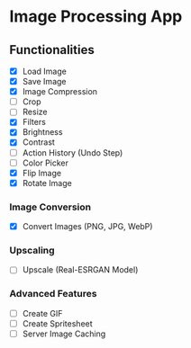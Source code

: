 # Image Processing App

## Functionalities

- [x] Load Image
- [X] Save Image
- [X] Image Compression
- [ ] Crop
- [ ] Resize
- [X] Filters
- [X] Brightness
- [X] Contrast
- [ ] Action History (Undo Step)
- [ ] Color Picker
- [X] Flip Image
- [X] Rotate Image

### Image Conversion

- [X] Convert Images (PNG, JPG, WebP)

### Upscaling

- [ ] Upscale (Real-ESRGAN Model)

### Advanced Features

- [ ] Create GIF
- [ ] Create Spritesheet
- [ ] Server Image Caching